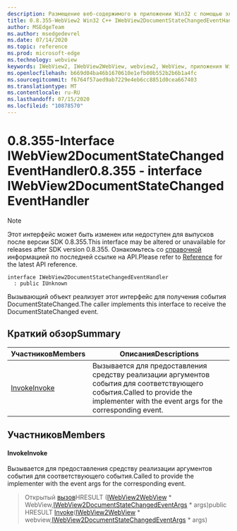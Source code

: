 ```yaml
---
description: Размещение веб-содержимого в приложении Win32 с помощью элемента управления Microsoft Edge WebView2
title: 0.8.355-WebView2 Win32 C++ IWebView2DocumentStateChangedEventHandler
author: MSEdgeTeam
ms.author: msedgedevrel
ms.date: 07/14/2020
ms.topic: reference
ms.prod: microsoft-edge
ms.technology: webview
keywords: IWebView2, IWebView2WebView, webview2, WebView, приложения Win32, Win32, EDGE
ms.openlocfilehash: b669d04ba46b1670610e1efb00b552b2b6b1a4fc
ms.sourcegitcommit: f6764f57aed9ab7229e4eb6cc8851d0cea667403
ms.translationtype: MT
ms.contentlocale: ru-RU
ms.lasthandoff: 07/15/2020
ms.locfileid: "10878570"
---
```

# <span data-ttu-id="fc105-104">0.8.355-Interface IWebView2DocumentStateChangedEventHandler</span><span class="sxs-lookup"><span data-stu-id="fc105-104">0.8.355 - interface IWebView2DocumentStateChangedEventHandler</span></span> 

> [!NOTE]
> <span data-ttu-id="fc105-105">Этот интерфейс может быть изменен или недоступен для выпусков после версии SDK 0.8.355.</span><span class="sxs-lookup"><span data-stu-id="fc105-105">This interface may be altered or unavailable for releases after SDK version 0.8.355.</span></span> <span data-ttu-id="fc105-106">Ознакомьтесь со [справочной](../../../webview2-api-reference.md) информацией по последней ссылке на API.</span><span class="sxs-lookup"><span data-stu-id="fc105-106">Please refer to [Reference](../../../webview2-api-reference.md) for the latest API reference.</span></span>

```
interface IWebView2DocumentStateChangedEventHandler
  : public IUnknown
```

<span data-ttu-id="fc105-107">Вызывающий объект реализует этот интерфейс для получения события DocumentStateChanged.</span><span class="sxs-lookup"><span data-stu-id="fc105-107">The caller implements this interface to receive the DocumentStateChanged event.</span></span>

## <span data-ttu-id="fc105-108">Краткий обзор</span><span class="sxs-lookup"><span data-stu-id="fc105-108">Summary</span></span>

 <span data-ttu-id="fc105-109">Участников</span><span class="sxs-lookup"><span data-stu-id="fc105-109">Members</span></span>                        | <span data-ttu-id="fc105-110">Описания</span><span class="sxs-lookup"><span data-stu-id="fc105-110">Descriptions</span></span>
--------------------------------|---------------------------------------------
[<span data-ttu-id="fc105-111">Invoke</span><span class="sxs-lookup"><span data-stu-id="fc105-111">Invoke</span></span>](#invoke) | <span data-ttu-id="fc105-112">Вызывается для предоставления средству реализации аргументов события для соответствующего события.</span><span class="sxs-lookup"><span data-stu-id="fc105-112">Called to provide the implementer with the event args for the corresponding event.</span></span>

## <span data-ttu-id="fc105-113">Участников</span><span class="sxs-lookup"><span data-stu-id="fc105-113">Members</span></span>

#### <span data-ttu-id="fc105-114">Invoke</span><span class="sxs-lookup"><span data-stu-id="fc105-114">Invoke</span></span> 

<span data-ttu-id="fc105-115">Вызывается для предоставления средству реализации аргументов события для соответствующего события.</span><span class="sxs-lookup"><span data-stu-id="fc105-115">Called to provide the implementer with the event args for the corresponding event.</span></span>

> <span data-ttu-id="fc105-116">Открытый [вызов](#invoke)HRESULT ([IWebView2WebView](IWebView2WebView.md) \* WebView,[IWebView2DocumentStateChangedEventArgs](IWebView2DocumentStateChangedEventArgs.md) \* args)</span><span class="sxs-lookup"><span data-stu-id="fc105-116">public HRESULT [Invoke](#invoke)([IWebView2WebView](IWebView2WebView.md) \* webview,[IWebView2DocumentStateChangedEventArgs](IWebView2DocumentStateChangedEventArgs.md) \* args)</span></span>


